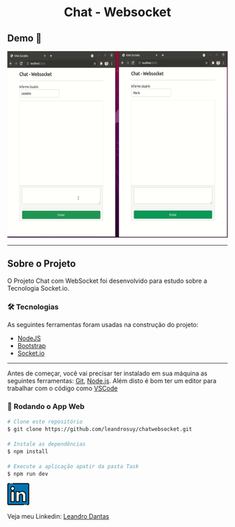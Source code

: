 <h1 style="text-align: center; font-weight: bold;">Chat - Websocket</h1>

## Demo 📸

<div align="center" >
  <img src="./github/preview.gif" alt="demo-app" height="425">
</div>

---

## Sobre o Projeto

O Projeto Chat com WebSocket foi desenvolvido para estudo sobre a Tecnologia Socket.io.

### 🛠 Tecnologias

As seguintes ferramentas foram usadas na construção do projeto:

- [NodeJS](https://nodejs.dev/)
- [Bootstrap](https://getbootstrap.com/)
- [Socket.io](https://socket.io/)

---

Antes de começar, você vai precisar ter instalado em sua máquina as seguintes ferramentas:
[Git](https://git-scm.com), [Node.js](https://nodejs.org/en/).
Além disto é bom ter um editor para trabalhar com o código como [VSCode](https://code.visualstudio.com/)

### 🎲 Rodando o App Web

```bash
# Clone este repositório
$ git clone https://github.com/leandrosuy/chatwebsocket.git

# Instale as dependências
$ npm install

# Execute a aplicação apatir da pasta Task
$ npm run dev

```

<a href="https://raw.githubusercontent.com/ARTHURPC03/Proffy-FullStack/master/github/linkedin.png">
<img src="https://raw.githubusercontent.com/ARTHURPC03/Proffy-FullStack/master/github/linkedin.png" alt="linkedin" height="50"></a>
<br />

Veja meu Linkedin: [Leandro Dantas](https://www.linkedin.com/in/leandro-dantas-1959b711b/)